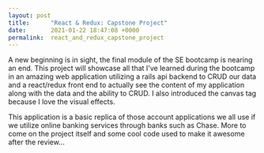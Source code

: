 ```yaml
---
layout: post
title:      "React & Redux: Capstone Project"
date:       2021-01-22 18:47:08 +0000
permalink:  react_and_redux_capstone_project
---
```



A new beginning is in sight, the final module of the SE bootcamp is nearing an end.
This project will showcase all that I've learned during the bootcamp in an amazing web application utilizing a rails api backend to CRUD our data and a react/redux front end to actually see the content of my application along with the data and the ability to CRUD. I also introduced the canvas tag because I love the visual effects.

This application is a basic replica of those account applications we all use if we utilize online banking services through banks such as Chase. More to come on the project itself and some cool code used to make it awesome after the review...
